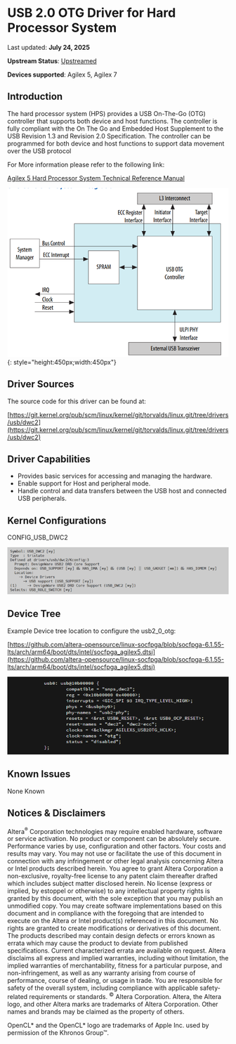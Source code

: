 # **USB 2.0 OTG Driver for Hard Processor System**

Last updated: **July 24, 2025** 

**Upstream Status**: [Upstreamed](https://git.kernel.org/pub/scm/linux/kernel/git/torvalds/linux.git/tree/drivers/usb/dwc2)

**Devices supported**: Agilex 5, Agilex 7

## **Introduction**

The hard processor system (HPS) provides a USB On-The-Go (OTG) controller that
supports both device and host functions. The controller is fully compliant with the On
The Go and Embedded Host Supplement to the USB Revision 1.3 and Revision 2.0
Specification. The controller can be programmed for both device and host functions to
support data movement over the USB protocol

For More information please refer to the following link:

[Agilex 5 Hard Processor System Technical Reference Manual](https://www.intel.com/content/www/us/en/docs/programmable/814346)

![usb2_0_diagram](images/usb2_0_diagram.png){: style="height:450px;width:450px"}

## **Driver Sources**

The source code for this driver can be found at:

[https://git.kernel.org/pub/scm/linux/kernel/git/torvalds/linux.git/tree/drivers/usb/dwc2](https://git.kernel.org/pub/scm/linux/kernel/git/torvalds/linux.git/tree/drivers/usb/dwc2)

## **Driver Capabilities**

* Provides basic services for accessing and managing the hardware.
* Enable support for Host and peripheral mode.
* Handle control and data transfers between the USB host and connected USB peripherals.

## **Kernel Configurations**

CONFIG_USB_DWC2

![usb2_0_otg_config_path](images/usb2_0_otg_config_path.png)

## **Device Tree**

Example Device tree location to configure the usb2_0_otg:

[https://github.com/altera-opensource/linux-socfpga/blob/socfpga-6.1.55-lts/arch/arm64/boot/dts/intel/socfpga_agilex5.dtsi](https://github.com/altera-opensource/linux-socfpga/blob/socfpga-6.1.55-lts/arch/arm64/boot/dts/intel/socfpga_agilex5.dtsi)

![usb2_0_otg_device_tree](images/usb2_0_otg_device_tree.png)

## **Known Issues**

None Known

## Notices & Disclaimers

Altera<sup>&reg;</sup> Corporation technologies may require enabled hardware, software or service activation.
No product or component can be absolutely secure. 
Performance varies by use, configuration and other factors.
Your costs and results may vary. 
You may not use or facilitate the use of this document in connection with any infringement or other legal analysis concerning Altera or Intel products described herein. You agree to grant Altera Corporation a non-exclusive, royalty-free license to any patent claim thereafter drafted which includes subject matter disclosed herein.
No license (express or implied, by estoppel or otherwise) to any intellectual property rights is granted by this document, with the sole exception that you may publish an unmodified copy. You may create software implementations based on this document and in compliance with the foregoing that are intended to execute on the Altera or Intel product(s) referenced in this document. No rights are granted to create modifications or derivatives of this document.
The products described may contain design defects or errors known as errata which may cause the product to deviate from published specifications.  Current characterized errata are available on request.
Altera disclaims all express and implied warranties, including without limitation, the implied warranties of merchantability, fitness for a particular purpose, and non-infringement, as well as any warranty arising from course of performance, course of dealing, or usage in trade.
You are responsible for safety of the overall system, including compliance with applicable safety-related requirements or standards. 
<sup>&copy;</sup> Altera Corporation.  Altera, the Altera logo, and other Altera marks are trademarks of Altera Corporation.  Other names and brands may be claimed as the property of others. 

OpenCL* and the OpenCL* logo are trademarks of Apple Inc. used by permission of the Khronos Group™. 
